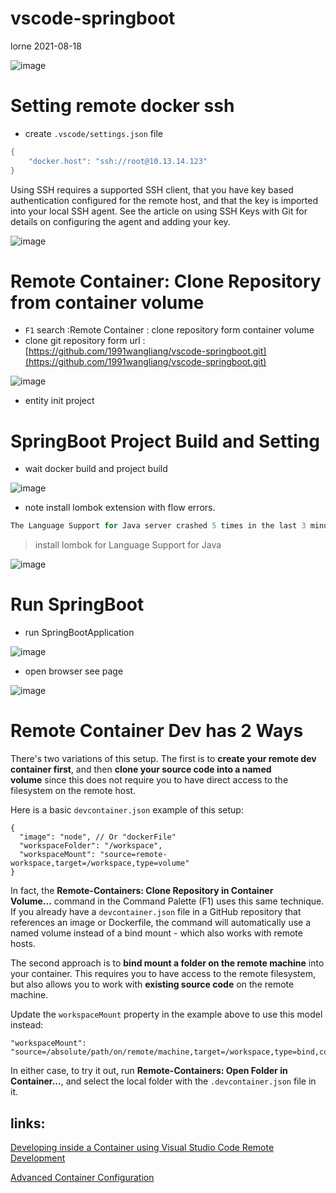 # vscode-springboot

lorne 2021-08-18

![image](https://user-images.githubusercontent.com/5245347/129875365-70437e3d-1286-482e-ab12-4200dcc80a1a.png)


# Setting remote docker ssh

- create `.vscode/settings.json` file

```java
{
    "docker.host": "ssh://root@10.13.14.123"
}
```

Using SSH requires a supported SSH client, that you have key based authentication configured for the remote host, and that the key is imported into your local SSH agent. See the article on using SSH Keys with Git for details on configuring the agent and adding your key.

![image](https://user-images.githubusercontent.com/5245347/129875629-4c791b91-bafd-4e87-bf27-73431529abaa.png)


# Remote Container: Clone Repository from container volume

- `F1` search :Remote Container : clone repository form container volume
- clone git repository form url :  [https://github.com/1991wangliang/vscode-springboot.git](https://github.com/1991wangliang/vscode-springboot.git)

![image](https://user-images.githubusercontent.com/5245347/129875662-6bb2f421-379c-481a-a559-e7173e030d22.png)

- entity init project

# SpringBoot Project Build and Setting

- wait docker build and project build

![image](https://user-images.githubusercontent.com/5245347/129875693-3de61da5-af44-4985-8c67-58218bfc670f.png)

- note install lombok extension with flow errors.

```java
The Language Support for Java server crashed 5 times in the last 3 minutes. The server will not be restarted.
```
>install lombok for Language Support for Java   

![image](https://user-images.githubusercontent.com/5245347/129875717-5fcfa1b5-e9e3-4fdc-a2ab-a1d7cc3c83ff.png)

# Run SpringBoot

- run SpringBootApplication

![image](https://user-images.githubusercontent.com/5245347/129875756-5079739c-29b0-4259-b4da-2bb985e871d9.png)

- open browser see page

![image](https://user-images.githubusercontent.com/5245347/129875801-39d16e78-b1a0-42e8-a472-19a1b963693f.png)


# Remote Container Dev has 2 Ways

There's two variations of this setup. The first is to **create your remote dev container first**, and then **clone your source code into a named volume** since this does not require you to have direct access to the filesystem on the remote host.

Here is a basic `devcontainer.json` example of this setup:

```
{
  "image": "node", // Or "dockerFile"
  "workspaceFolder": "/workspace",
  "workspaceMount": "source=remote-workspace,target=/workspace,type=volume"
}
```

In fact, the **Remote-Containers: Clone Repository in Container Volume...** command in the Command Palette (F1) uses this same technique. If you already have a `devcontainer.json` file in a GitHub repository that references an image or Dockerfile, the command will automatically use a named volume instead of a bind mount - which also works with remote hosts.

The second approach is to **bind mount a folder on the remote machine** into your container. This requires you to have access to the remote filesystem, but also allows you to work with **existing source code** on the remote machine.

Update the `workspaceMount` property in the example above to use this model instead:

```
"workspaceMount": "source=/absolute/path/on/remote/machine,target=/workspace,type=bind,consistency=cached"
```

In either case, to try it out, run **Remote-Containers: Open Folder in Container...**, and select the local folder with the `.devcontainer.json` file in it.

## links:

[Developing inside a Container using Visual Studio Code Remote Development](https://code.visualstudio.com/docs/remote/containers)

[Advanced Container Configuration](https://code.visualstudio.com/docs/remote/containers-advanced#_developing-inside-a-container-on-a-remote-docker-host)
